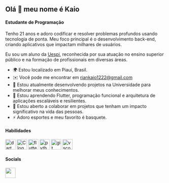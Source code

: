 ## Olá 👋 meu nome é Kaio

#### Estudante de Programação

Tenho 21 anos e adoro codificar e resolver problemas profundos usando tecnologia de ponta. Meu foco principal é o desenvolvimento back-end, criando aplicativos que impactam milhares de usuários.

Eu sou um aluno da [Uespi](https://uespi.br/), reconhecida por sua atuação no ensino superior público e na formação de profissionais em diversas áreas.

* 🌍 Estou localizado em Piauí, Brasil.
* ✉️  Você pode me encontrar em [riankaio1222@gmail.com](mailto:riankaio1222@gmail.com)
* 🚀  Estou atualmente desenvolvendo projetos na Universidade para melhorar meus conhecimentos.
* 🧠 Estou aprendendo Flutter, programação funcional e arquitetura de aplicações escaláveis e resilientes.
* 🤝  Estou aberto a colaborar em projetos que tenham um impacto significativo na vida das pessoas.
* ⚡  Adoro esportes e meu favorito é basquete.

#### Habilidades

<div align="left">
  <img src="https://cdn.jsdelivr.net/gh/devicons/devicon/icons/dart/dart-original.svg" height="32" alt="dart logo" />
  <img src="https://cdn.jsdelivr.net/gh/devicons/devicon/icons/c/c-original.svg" height="32" alt="C logo" />
  <img src="https://cdn.jsdelivr.net/gh/devicons/devicon/icons/flutter/flutter-original.svg" height="32" alt="flutter logo" />
  <img src="https://cdn.jsdelivr.net/gh/devicons/devicon/icons/python/python-original.svg" height="32" alt="python logo"  />
  <img src="https://cdn.jsdelivr.net/gh/devicons/devicon/icons/git/git-original.svg" height="32" alt="git logo"  />
  <img src="https://cdn.jsdelivr.net/gh/devicons/devicon/icons/vscode/vscode-original.svg" height="32" alt="vscode logo"  />
</div>

#### Socials

<p align="left">
  <a href="https://github.com/R-Kaio" target="_blank" rel="noreferrer"><img src="https://raw.githubusercontent.com/danielcranney/readme-generator/main/public/icons/socials/github-dark.svg" width="32" height="32" /></a>
</p>
